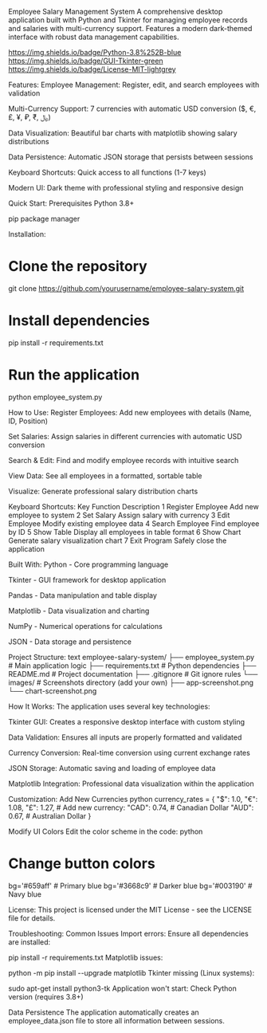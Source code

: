 Employee Salary Management System 
A comprehensive desktop application built with Python and Tkinter for managing employee records and salaries with multi-currency support. Features a modern dark-themed interface with robust data management capabilities.

https://img.shields.io/badge/Python-3.8%252B-blue
https://img.shields.io/badge/GUI-Tkinter-green
https://img.shields.io/badge/License-MIT-lightgrey


 Features:
Employee Management: Register, edit, and search employees with validation

Multi-Currency Support: 7 currencies with automatic USD conversion ($, €, £, ¥, ₽, ₹, ﷼)

Data Visualization: Beautiful bar charts with matplotlib showing salary distributions

Data Persistence: Automatic JSON storage that persists between sessions

Keyboard Shortcuts: Quick access to all functions (1-7 keys)

Modern UI: Dark theme with professional styling and responsive design


 Quick Start:
Prerequisites
Python 3.8+

pip package manager


Installation:
# Clone the repository
git clone https://github.com/yourusername/employee-salary-system.git

# Install dependencies
pip install -r requirements.txt

# Run the application
python employee_system.py


 How to Use:
Register Employees: Add new employees with details (Name, ID, Position)

Set Salaries: Assign salaries in different currencies with automatic USD conversion

Search & Edit: Find and modify employee records with intuitive search

View Data: See all employees in a formatted, sortable table

Visualize: Generate professional salary distribution charts


Keyboard Shortcuts:
Key	Function	Description
1	Register Employee	Add new employee to system
2	Set Salary	Assign salary with currency
3	Edit Employee	Modify existing employee data
4	Search Employee	Find employee by ID
5	Show Table	Display all employees in table format
6	Show Chart	Generate salary visualization chart
7	Exit Program	Safely close the application


 Built With:
Python - Core programming language

Tkinter - GUI framework for desktop application

Pandas - Data manipulation and table display

Matplotlib - Data visualization and charting

NumPy - Numerical operations for calculations

JSON - Data storage and persistence


 Project Structure:
text
employee-salary-system/
├── employee_system.py    # Main application logic
├── requirements.txt      # Python dependencies
├── README.md            # Project documentation
├── .gitignore           # Git ignore rules
└── images/              # Screenshots directory (add your own)
    ├── app-screenshot.png
    └── chart-screenshot.png


 How It Works:
The application uses several key technologies:

Tkinter GUI: Creates a responsive desktop interface with custom styling

Data Validation: Ensures all inputs are properly formatted and validated

Currency Conversion: Real-time conversion using current exchange rates

JSON Storage: Automatic saving and loading of employee data

Matplotlib Integration: Professional data visualization within the application


 Customization:
Add New Currencies
python
currency_rates = { 
    "$": 1.0, 
    "€": 1.08,
    "£": 1.27,
    # Add new currency:
    "CAD": 0.74,  # Canadian Dollar
    "AUD": 0.67,  # Australian Dollar
}


Modify UI Colors
Edit the color scheme in the code:
python
# Change button colors
bg='#659aff'  # Primary blue
bg='#3668c9'  # Darker blue
bg='#003190'  # Navy blue


 License:
This project is licensed under the MIT License - see the LICENSE file for details.


 Troubleshooting:
Common Issues
Import errors: Ensure all dependencies are installed:


pip install -r requirements.txt
Matplotlib issues:


python -m pip install --upgrade matplotlib
Tkinter missing (Linux systems):


sudo apt-get install python3-tk
Application won't start: Check Python version (requires 3.8+)

Data Persistence
The application automatically creates an employee_data.json file to store all information between sessions.